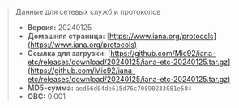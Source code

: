 > Данные для сетевых служб и протоколов
> - **Версия:** 20240125
> - **Домашняя страница:** [https://www.iana.org/protocols](https://www.iana.org/protocols)
> - **Ссылка для загрузки:** [https://github.com/Mic92/iana-etc/releases/download/20240125/iana-etc-20240125.tar.gz](https://github.com/Mic92/iana-etc/releases/download/20240125/iana-etc-20240125.tar.gz)
> - **MD5-сумма:** `aed66d04de615d76c70890233081e584`
> - **ОВС:** 0.001
